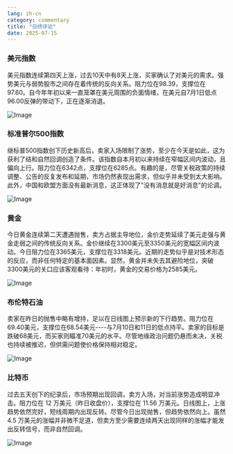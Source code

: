 ```yaml
---
lang: zh-cn
category: commentary
title: "日终评论"
date: 2025-07-15
---
```


### 美元指数

美元指数连续第四天上涨，过去10天中有8天上涨，买家确认了对美元的需求。强势美元与弱势股市之间存在着传统的反向关系。阻力位在98.39，支撑位在97.60。自今年年初以来一直笼罩在美元周围的负面情绪，在美元自7月1日低点96.00反弹的带动下，正在逐渐消退。

![Image](https://markleighedu.github.io/img/Jul-2025/15-Jul-2025/usdindex.jpg)

### 标准普尔500指数

继标普500指数创下历史新高后，卖家入场限制了涨势，至少在今天是如此，这为获利了结和自然回调创造了条件。该指数自本月初以来持续在窄幅区间内波动，且偏向上行。阻力位在6342点，支撑位在6285点。有趣的是，尽管关税政策的持续调整、公告的反复发布和延期，市场仍然表现出需求，但似乎并未受到太大影响。此外，中国和欧盟方面没有最新消息，这正体现了"没有消息就是好消息"的论调。

![Image](https://markleighedu.github.io/img/Jul-2025/15-Jul-2025/sp500.jpg)

### 黄金

今日黄金连续第二天遭遇抛售，卖方占据主导地位，金价走势延续了美元走强与黄金走弱之间的传统反向关系。金价继续在3300美元至3350美元的宽幅区间内波动。今日阻力位在3365美元，支撑位在3318美元。近期的走势似乎是对技术形态的反应，而非任何特定的基本面因素。显然，黄金并未失去其避险地位，突破3300美元的关口应该客观看待：年初时，黄金的交易价格为2585美元。

![Image](https://markleighedu.github.io/img/Jul-2025/15-Jul-2025/gold.jpg)

### 布伦特石油

卖家在昨日的抛售中略有增持，足以在日线图上预示新的下行趋势。阻力位在69.40美元，支撑位在68.54美元----与7月10日和11日的低点持平。卖家的目标是跌破68美元，而买家则瞄准70美元的水平。尽管地缘政治问题仍悬而未决，关税也持续被推迟，但供需问题使价格保持相对稳定。

![Image](https://markleighedu.github.io/img/Jul-2025/15-Jul-2025/brentoil.jpg)

### 比特币

过去五天创下的纪录后，市场预期出现回调，卖方入场，对当前涨势造成明显冲击。阻力位在 12 万美元（昨日收盘价），支撑位在 11.56 万美元。日线图上，上涨趋势依然完好，短线周期内出现反转。尽管今日出现抛售，但趋势依然向上。虽然 4.5 万美元的涨幅并非微不足道，但卖方至少需要连续两天出现同样的涨幅才能发出反转信号，而非自然回调。

![Image](https://markleighedu.github.io/img/Jul-2025/15-Jul-2025/bitcoin.jpg)

